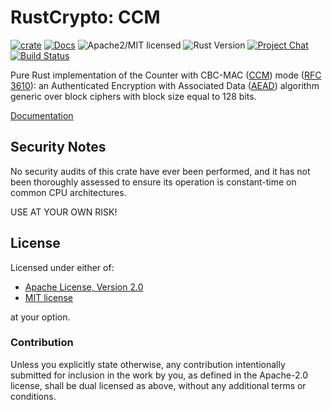 # RustCrypto: CCM

[![crate][crate-image]][crate-link]
[![Docs][docs-image]][docs-link]
![Apache2/MIT licensed][license-image]
![Rust Version][rustc-image]
[![Project Chat][chat-image]][chat-link]
[![Build Status][build-image]][build-link]

Pure Rust implementation of the Counter with CBC-MAC ([CCM]) mode ([RFC 3610]): an
Authenticated Encryption with Associated Data ([AEAD]) algorithm generic over
block ciphers with block size equal to 128 bits.

[Documentation][docs-link]

## Security Notes

No security audits of this crate have ever been performed, and it has not been
thoroughly assessed to ensure its operation is constant-time on common CPU
architectures.

USE AT YOUR OWN RISK!

## License

Licensed under either of:

 * [Apache License, Version 2.0](http://www.apache.org/licenses/LICENSE-2.0)
 * [MIT license](http://opensource.org/licenses/MIT)

at your option.

### Contribution

Unless you explicitly state otherwise, any contribution intentionally submitted
for inclusion in the work by you, as defined in the Apache-2.0 license, shall be
dual licensed as above, without any additional terms or conditions.

[//]: # (badges)

[crate-image]: https://buildstats.info/crate/ccm
[crate-link]: https://crates.io/crates/ccm
[docs-image]: https://docs.rs/ccm/badge.svg
[docs-link]: https://docs.rs/ccm
[license-image]: https://img.shields.io/badge/license-Apache2.0/MIT-blue.svg
[rustc-image]: https://img.shields.io/badge/rustc-1.56+-blue.svg
[chat-image]: https://img.shields.io/badge/zulip-join_chat-blue.svg
[chat-link]: https://rustcrypto.zulipchat.com/#narrow/stream/260038-AEADs
[build-image]: https://github.com/RustCrypto/AEADs/workflows/ccm/badge.svg?branch=master&event=push
[build-link]: https://github.com/RustCrypto/AEADs/actions

[//]: # (general links)

[RFC 3610]: https://tools.ietf.org/html/rfc3610
[CCM]: https://en.wikipedia.org/wiki/CCM_mode
[AEAD]: https://en.wikipedia.org/wiki/Authenticated_encryption
